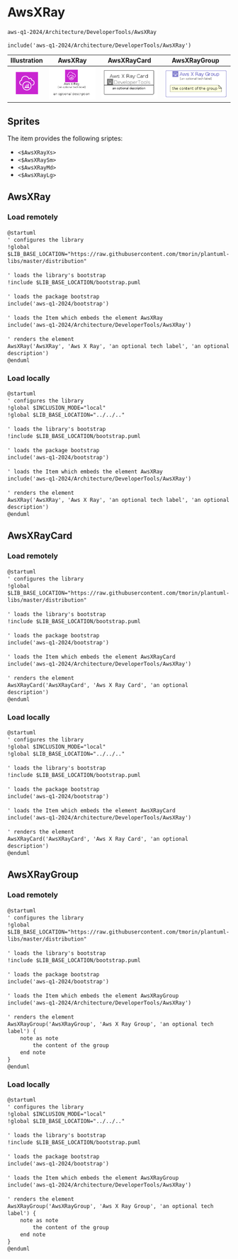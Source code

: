 # AwsXRay


```text
aws-q1-2024/Architecture/DeveloperTools/AwsXRay
```

```text
include('aws-q1-2024/Architecture/DeveloperTools/AwsXRay')
```



| Illustration | AwsXRay | AwsXRayCard | AwsXRayGroup |
| :---: | :---: | :---: | :---: |
| ![illustration for Illustration](../../../aws-q1-2024/Architecture/DeveloperTools/AwsXRay.png) | ![illustration for AwsXRay](../../../aws-q1-2024/Architecture/DeveloperTools/AwsXRay.Local.png) | ![illustration for AwsXRayCard](../../../aws-q1-2024/Architecture/DeveloperTools/AwsXRayCard.Local.png) | ![illustration for AwsXRayGroup](../../../aws-q1-2024/Architecture/DeveloperTools/AwsXRayGroup.Local.png) |



## Sprites
The item provides the following sriptes:

- `<$AwsXRayXs>`
- `<$AwsXRaySm>`
- `<$AwsXRayMd>`
- `<$AwsXRayLg>`





## AwsXRay

### Load remotely
```plantuml
@startuml
' configures the library
!global $LIB_BASE_LOCATION="https://raw.githubusercontent.com/tmorin/plantuml-libs/master/distribution"

' loads the library's bootstrap
!include $LIB_BASE_LOCATION/bootstrap.puml

' loads the package bootstrap
include('aws-q1-2024/bootstrap')

' loads the Item which embeds the element AwsXRay
include('aws-q1-2024/Architecture/DeveloperTools/AwsXRay')

' renders the element
AwsXRay('AwsXRay', 'Aws X Ray', 'an optional tech label', 'an optional description')
@enduml
```

### Load locally
```plantuml
@startuml
' configures the library
!global $INCLUSION_MODE="local"
!global $LIB_BASE_LOCATION="../../.."

' loads the library's bootstrap
!include $LIB_BASE_LOCATION/bootstrap.puml

' loads the package bootstrap
include('aws-q1-2024/bootstrap')

' loads the Item which embeds the element AwsXRay
include('aws-q1-2024/Architecture/DeveloperTools/AwsXRay')

' renders the element
AwsXRay('AwsXRay', 'Aws X Ray', 'an optional tech label', 'an optional description')
@enduml
```

## AwsXRayCard

### Load remotely
```plantuml
@startuml
' configures the library
!global $LIB_BASE_LOCATION="https://raw.githubusercontent.com/tmorin/plantuml-libs/master/distribution"

' loads the library's bootstrap
!include $LIB_BASE_LOCATION/bootstrap.puml

' loads the package bootstrap
include('aws-q1-2024/bootstrap')

' loads the Item which embeds the element AwsXRayCard
include('aws-q1-2024/Architecture/DeveloperTools/AwsXRay')

' renders the element
AwsXRayCard('AwsXRayCard', 'Aws X Ray Card', 'an optional description')
@enduml
```

### Load locally
```plantuml
@startuml
' configures the library
!global $INCLUSION_MODE="local"
!global $LIB_BASE_LOCATION="../../.."

' loads the library's bootstrap
!include $LIB_BASE_LOCATION/bootstrap.puml

' loads the package bootstrap
include('aws-q1-2024/bootstrap')

' loads the Item which embeds the element AwsXRayCard
include('aws-q1-2024/Architecture/DeveloperTools/AwsXRay')

' renders the element
AwsXRayCard('AwsXRayCard', 'Aws X Ray Card', 'an optional description')
@enduml
```

## AwsXRayGroup

### Load remotely
```plantuml
@startuml
' configures the library
!global $LIB_BASE_LOCATION="https://raw.githubusercontent.com/tmorin/plantuml-libs/master/distribution"

' loads the library's bootstrap
!include $LIB_BASE_LOCATION/bootstrap.puml

' loads the package bootstrap
include('aws-q1-2024/bootstrap')

' loads the Item which embeds the element AwsXRayGroup
include('aws-q1-2024/Architecture/DeveloperTools/AwsXRay')

' renders the element
AwsXRayGroup('AwsXRayGroup', 'Aws X Ray Group', 'an optional tech label') {
    note as note
        the content of the group
    end note
}
@enduml
```

### Load locally
```plantuml
@startuml
' configures the library
!global $INCLUSION_MODE="local"
!global $LIB_BASE_LOCATION="../../.."

' loads the library's bootstrap
!include $LIB_BASE_LOCATION/bootstrap.puml

' loads the package bootstrap
include('aws-q1-2024/bootstrap')

' loads the Item which embeds the element AwsXRayGroup
include('aws-q1-2024/Architecture/DeveloperTools/AwsXRay')

' renders the element
AwsXRayGroup('AwsXRayGroup', 'Aws X Ray Group', 'an optional tech label') {
    note as note
        the content of the group
    end note
}
@enduml
```

